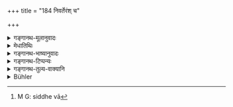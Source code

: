 +++
title = "184 निवर्तेरंश् च"

+++

<details><summary>गङ्गानथ-मूलानुवादः</summary>

Thenceforth shall cease all conversation with him, sitting with him, his sharing in property, as also all ordinary intercourse.—(184)
</details>

<details><summary>मेधातिथिः</summary>

कृतोदके यथा वर्तितव्यं तथेदानीम् उच्यते । **संभाषणम्** इतरेतरम् उक्तिप्रत्युक्तिरूपो व्यवहारः । **दायाद्यं** धनं तद् अपि तस्मै न दातव्यम् । **लौकिकी** **यात्रा** संगतयोः कुशलप्रश्नादिका, विवाहादौ नैमित्ते गृहानयनं भोजनं चेत्य् एवमादि । 

- <u>ननु</u> च संभाषणप्रतिषेधाद् एवैषु निवृत्तिः सिद्धैव[^३००] । 


[^३००]:
     M G: siddhe vā

- <u>अभ्युत्थानासनत्यागस्यापि</u> निवृत्तिरूपस्य संभवात् । संभाषणं तु शब्दात्मकम् एव ॥ ११.१८४ ॥
</details>

<details><summary>गङ्गानथ-भाष्यानुवादः</summary>

This verse lays down how his relations shall treat the outcast after the ‘water’ has been offered.

‘*Conversation*’—Talking with one another.

‘*Property*’—Wealth. This also shall not be given to him.

‘*Ordinary intercourse*’—Saluting at meeting and enquiring after health and so forth, bringing him home at marriages and other ceremonies, feeding him, and so forth.

“The cessation of all this is already implied in that of
*conversation*.”

What is meant by the last phrase includes also the dropping of all such courtesies as rising to receive him, leaving the seat and the likes; while ‘conversation’ stands for acts pertaining to the utterance of words only.—(184)
</details>

<details><summary>गङ्गानथ-टिप्पन्यः</summary>

This verse is quoted in *Mitākṣarā* (3.295) to the effect that the
outcast should thenceforward be kept outside the pale of conversation,
sitting together and other forms of association;—and in *Nirṇayasindhu*
(p. 409).
</details>

<details><summary>गङ्गानथ-तुल्य-वाक्यानि</summary>

**(verses 11.182-185)  
**

[\[See above,
9.201.\]]

See Comparative notes for [Verse
11.182].
</details>

<details><summary>Bühler</summary>

185	But thenceforward it shall be forbidden to converse with him, to sit with him, to give him a share of the inheritance, and to hold with him such intercourse as is usual among men;
</details>
